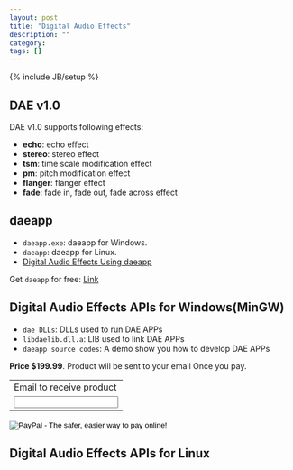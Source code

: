 ```yaml
---
layout: post
title: "Digital Audio Effects"
description: ""
category: 
tags: []
---
```

{% include JB/setup %}

## DAE v1.0

DAE v1.0 supports following effects:

+ **echo**:		echo effect
+ **stereo**: 	stereo effect
+ **tsm**:		time scale modification effect
+ **pm**:		pitch modification effect
+ **flanger**: 	flanger effect
+ **fade**:    	fade in, fade out, fade across effect

## daeapp

+ `daeapp.exe`: daeapp for Windows.
+ `daeapp`: daeapp for Linux.
+ [Digital Audio Effects Using daeapp](http://www.amazon.com/gp/product/B013O2BCR0?*Version*=1&*entries*=0)

Get `daeapp` for free: [Link](https://github.com/ssqre/daeapp)

## Digital Audio Effects APIs for Windows(MinGW)

+ `dae DLLs`: DLLs used to run DAE APPs
+ `libdaelib.dll.a`: LIB used to link DAE APPs 
+ `daeapp source codes`: A demo show you how to develop DAE APPs

**Price $199.99**. Product will be sent to your email Once you pay. 

<form action="https://www.paypal.com/cgi-bin/webscr" method="post" target="_top">
  <input type="hidden" name="cmd" value="_s-xclick">
  <input type="hidden" name="hosted_button_id" value="K4HQYRTD7L3KY">
  <table>
    <tr><td><input type="hidden" name="on0" value="Email to receive product">Email to receive product</td></tr><tr><td><input type="text" name="os0" maxlength="200"></td></tr>
  </table>
  <input type="image" src="https://www.paypalobjects.com/en_US/C2/i/btn/btn_buynowCC_LG.gif" border="0" name="submit" alt="PayPal - The safer, easier way to pay online!">
  <img alt="" border="0" src="https://www.paypalobjects.com/en_US/i/scr/pixel.gif" width="1" height="1">
</form>

## Digital Audio Effects APIs for Linux